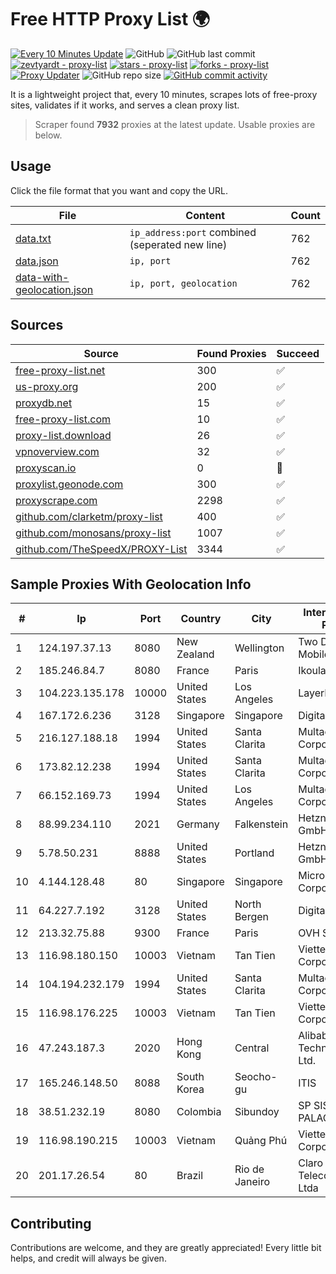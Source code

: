 
# Free HTTP Proxy List 🌍

[![Every 10 Minutes Update](https://github.com/mertguvencli/http-proxy-list/actions/workflows/main.yml/badge.svg?branch=main)](https://github.com/mertguvencli/http-proxy-list/actions/workflows/main.yml)
![GitHub](https://img.shields.io/github/license/mertguvencli/http-proxy-list)
![GitHub last commit](https://img.shields.io/github/last-commit/mertguvencli/http-proxy-list)
[![zevtyardt - proxy-list](https://img.shields.io/static/v1?label=zevtyardt&message=proxy-list&color=blue&logo=github)](https://github.com/zevtyardt/proxy-list "Go to GitHub repo")
[![stars - proxy-list](https://img.shields.io/github/stars/zevtyardt/proxy-list?style=social)](https://github.com/zevtyardt/proxy-list)
[![forks - proxy-list](https://img.shields.io/github/forks/zevtyardt/proxy-list?style=social)](https://github.com/zevtyardt/proxy-list)
[![Proxy Updater](https://github.com/zevtyardt/proxy-list/workflows/Proxy%20Updater/badge.svg)](https://github.com/zevtyardt/proxy-list/actions?query=workflow:"Proxy+Updater")
![GitHub repo size](https://img.shields.io/github/repo-size/zevtyardt/proxy-list)
[![GitHub commit activity](https://img.shields.io/github/commit-activity/m/zevtyardt/proxy-list?logo=commits)](https://github.com/zevtyardt/proxy-list/commits/main)

It is a lightweight project that, every 10 minutes, scrapes lots of free-proxy sites, validates if it works, and serves a clean proxy list.

> Scraper found **7932** proxies at the latest update. Usable proxies are below.

## Usage

Click the file format that you want and copy the URL.

|File|Content|Count|
|----|-------|-----|
|[data.txt](https://raw.githubusercontent.com/mertguvencli/http-proxy-list/main/proxy-list/data.txt)|`ip_address:port` combined (seperated new line)|762|
|[data.json](https://raw.githubusercontent.com/mertguvencli/http-proxy-list/main/proxy-list/data.json)|`ip, port`|762|
|[data-with-geolocation.json](https://raw.githubusercontent.com/mertguvencli/http-proxy-list/main/proxy-list/data-with-geolocation.json)|`ip, port, geolocation`|762|

## Sources

|Source|Found Proxies|Succeed|
|------|-------------|-------|
|[free-proxy-list.net](https://free-proxy-list.net)|300|✅|
|[us-proxy.org](https://www.us-proxy.org)|200|✅|
|[proxydb.net](http://proxydb.net)|15|✅|
|[free-proxy-list.com](https://free-proxy-list.com/?page=&port=&type%5B%5D=http&type%5B%5D=https&up_time=0&search=Search)|10|✅|
|[proxy-list.download](https://www.proxy-list.download/HTTP)|26|✅|
|[vpnoverview.com](https://vpnoverview.com/privacy/anonymous-browsing/free-proxy-servers)|32|✅|
|[proxyscan.io](https://www.proxyscan.io)|0|🚫|
|[proxylist.geonode.com](https://proxylist.geonode.com/api/proxy-list?limit=300&page=1&sort_by=lastChecked&sort_type=desc&protocols=http,https)|300|✅|
|[proxyscrape.com](https://api.proxyscrape.com/v2/?request=displayproxies&protocol=http&timeout=10000&country=all&ssl=all&anonymity=all)|2298|✅|
|[github.com/clarketm/proxy-list](https://raw.githubusercontent.com/clarketm/proxy-list/master/proxy-list-raw.txt)|400|✅|
|[github.com/monosans/proxy-list](https://raw.githubusercontent.com/monosans/proxy-list/main/proxies/http.txt)|1007|✅|
|[github.com/TheSpeedX/PROXY-List](https://raw.githubusercontent.com/TheSpeedX/PROXY-List/master/http.txt)|3344|✅|


## Sample Proxies With Geolocation Info

|#|Ip|Port|Country|City|Internet Service Provider|
|-|--|----|-------|----|-------------------------|
|1|124.197.37.13|8080|New Zealand|Wellington|Two Degrees Mobile Limited|
|2|185.246.84.7|8080|France|Paris|Ikoula Net SAS|
|3|104.223.135.178|10000|United States|Los Angeles|LayerHost|
|4|167.172.6.236|3128|Singapore|Singapore|DigitalOcean, LLC|
|5|216.127.188.18|1994|United States|Santa Clarita|Multacom Corporation|
|6|173.82.12.238|1994|United States|Santa Clarita|Multacom Corporation|
|7|66.152.169.73|1994|United States|Los Angeles|Multacom Corporation|
|8|88.99.234.110|2021|Germany|Falkenstein|Hetzner Online GmbH|
|9|5.78.50.231|8888|United States|Portland|Hetzner Online GmbH|
|10|4.144.128.48|80|Singapore|Singapore|Microsoft Corporation|
|11|64.227.7.192|3128|United States|North Bergen|DigitalOcean, LLC|
|12|213.32.75.88|9300|France|Paris|OVH SAS|
|13|116.98.180.150|10003|Vietnam|Tan Tien|Viettel Corporation|
|14|104.194.232.179|1994|United States|Santa Clarita|Multacom Corporation|
|15|116.98.176.225|10003|Vietnam|Tan Tien|Viettel Corporation|
|16|47.243.187.3|2020|Hong Kong|Central|Alibaba (US) Technology Co., Ltd.|
|17|165.246.148.50|8088|South Korea|Seocho-gu|ITIS|
|18|38.51.232.19|8080|Colombia|Sibundoy|SP SISTEMAS PALACIOS LTDA|
|19|116.98.190.215|10003|Vietnam|Quảng Phú|Viettel Corporation|
|20|201.17.26.54|80|Brazil|Rio de Janeiro|Claro NXT Telecomunicacoes Ltda|



## Contributing

Contributions are welcome, and they are greatly appreciated! Every
little bit helps, and credit will always be given.

